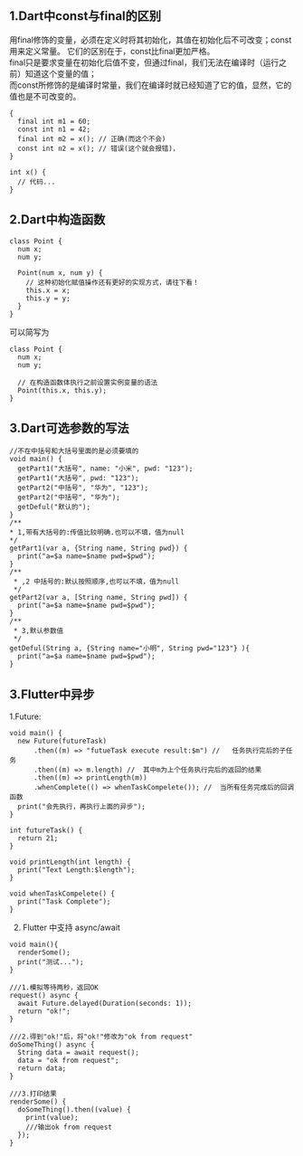 ## 1.Dart中const与final的区别
用final修饰的变量，必须在定义时将其初始化，其值在初始化后不可改变；const用来定义常量。
它们的区别在于，const比final更加严格。  
final只是要求变量在初始化后值不变，但通过final，我们无法在编译时（运行之前）知道这个变量的值；  
而const所修饰的是编译时常量，我们在编译时就已经知道了它的值，显然，它的值也是不可改变的。

```
{
  final int m1 = 60;
  const int n1 = 42;
  final int m2 = x(); // 正确(而这个不会)
  const int n2 = x(); // 错误(这个就会报错)，
}

int x() {
  // 代码...
}
```
## 2.Dart中构造函数
```
class Point {
  num x;
  num y;

  Point(num x, num y) {
    // 这种初始化赋值操作还有更好的实现方式，请往下看！
    this.x = x;
    this.y = y;
  }
}
```
可以简写为  
```
class Point {
  num x;
  num y;

  // 在构造函数体执行之前设置实例变量的语法
  Point(this.x, this.y);
}
```
## 3.Dart可选参数的写法
```
//不在中括号和大括号里面的是必须要填的
void main() {
  getPart1("大括号", name: "小米", pwd: "123");
  getPart1("大括号", pwd: "123");
  getPart2("中括号", "华为", "123");
  getPart2("中括号", "华为");
  getDeful("默认的");
}
/**
* 1,带有大括号的:传值比较明确.也可以不填，值为null
*/
getPart1(var a, {String name, String pwd}) {
  print("a=$a name=$name pwd=$pwd");
}
/**
 * ,2 中括号的:默认按照顺序,也可以不填，值为null
 */
getPart2(var a, [String name, String pwd]) {
  print("a=$a name=$name pwd=$pwd");
}
/**
 * 3,默认参数值
 */
getDeful(String a, {String name="小明", String pwd="123"} ){
  print("a=$a name=$name pwd=$pwd");
}
```
## 3.Flutter中异步
1.Future:
```
void main() {
  new Future(futureTask)
      .then((m) => "futueTask execute result:$m") //   任务执行完后的子任务
      .then((m) => m.length) //  其中m为上个任务执行完后的返回的结果
      .then((m) => printLength(m))
      .whenComplete(() => whenTaskCompelete()); //  当所有任务完成后的回调函数
  print("会先执行，再执行上面的异步");
}

int futureTask() {
  return 21;
}

void printLength(int length) {
  print("Text Length:$length");
}

void whenTaskCompelete() {
  print("Task Complete");
}
```
2. Flutter 中支持 async/await
```
void main(){
  renderSome();
  print("测试...");
}

///1.模拟等待两秒，返回OK
request() async {
  await Future.delayed(Duration(seconds: 1));
  return "ok!";
}

///2.得到"ok!"后，将"ok!"修改为"ok from request"
doSomeThing() async {
  String data = await request();
  data = "ok from request";
  return data;
}

///3.打印结果
renderSome() {
  doSomeThing().then((value) {
    print(value);
    ///输出ok from request
  });
}
```
